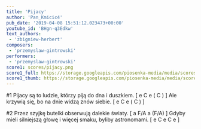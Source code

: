 ```yaml
---
title: 'Pijacy'
author: 'Pan_Kmicic4'
pub_date: '2019-04-08 15:51:12.023473+00:00'
youtube_id: 'BHgn-q3Edkw'
text_authors:
 - 'zbigniew-herbert'
composers:
 - 'przemyslaw-gintrowski'
performers:
 - 'przemyslaw-gintrowski'
score1: scores/pijacy.png
score1_full: https://storage.googleapis.com/piosenka-media/media/scores/pijacy.png
score1_thumb: https://storage.googleapis.com/piosenka-media/media/scores/pijacy.png.180x0_q85_upscale.png
---
```


#1
Pijacy są to ludzie, którzy piją do dna i duszkiem. [ e C e ( C ) ]
Ale krzywią się, bo na dnie widzą znów siebie. [ e C e ( C ) ]

#2
Przez szyjkę butelki obserwują dalekie światy. [ a F/A a (F/A) ]
Gdyby mieli silniejszą głowę i więcej smaku, byliby astronomami.  [ e C e C e ]